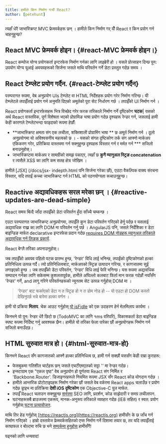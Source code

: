 ```yaml
---
title: हामीले किन निर्माण गऱ्यौं React?
author: [petehunt]
---
```


त्यहाँ धेरै जाभास्क्रिप्ट MVC फ्रेमवर्कहरू छन् । हामीले किन निर्माण गर् यौँ React
र किन प्रयोग गर्न चाहनुहुन्छ?

## React MVC फ्रेमवर्क होइन। {#react-MVC फ्रेमवर्क होइन।}

React कम्पोज योग्य प्रयोगकर्ता इन्टरफेस निर्माण गर्नका लागि लाइब्रेरी हो । यसले प्रोत्साहन दिन्छ पुन: उपयोग योग्य यूआई अवयवहरूको सिर्जना जसले माथि परिवर्तन गर्ने डेटा प्रस्तुत गर्दछ समय ।

## React टेम्प्लेट प्रयोग गर्दैन. {#react-टेम्प्लेट प्रयोग गर्दैन}

परम्परागत रूपमा, वेब अनुप्रयोग UIs टेम्प्लेट वा HTML निर्देशहरू प्रयोग गरेर निर्माण गरिन्छ। यी टेम्प्लेटले तपाईँलाई प्रयोग गर्न अनुमति दिएको अमूर्तको पूरा सेट निर्धारण गर्छ । तपाईँको UI निर्माण गर्न ।

React प्रयोगकर्ता इन्टरफेसहरू भित्र विच्छेद गरेर फरक तरिकाले निर्माण गर्ने दृष्टिकोण **घटक**| यसको अर्थ React वास्तविक, पूर्ण विशेषता भएको प्रोग्रामिङ भाषा प्रयोग गर्दछ
दृश्यहरू रेन्डर गर्न, जसलाई हामी केही कारणले टेम्प्लेटभन्दा फाइदाको रूपमा हेर्छौं:

- **जाभास्क्रिप्ट क्षमता संग एक लचीला, शक्तिशाली प्रोग्रामिंग भाषा ** छ अमूर्त निर्माण गर्न । ठूलो अनुप्रयोगमा यो अविश्वसनीय महत्वको छ । - यसको संगत दृष्टिकोण तर्क संग आफ्नो मार्कअप एकिकरण गरेर, प्रतिक्रिया वास्तवमा गर्न सक्नुहुन्छ दृश्यहरू विस्तार गर्न र मर्मत गर्न *** सजिलो बनाउनुहोस्।
- जाभास्क्रिप्टमा मार्कअप र सामग्रीको समझ पकाएर, त्यहाँ छ **कुनै म्यानुअल स्ट्रिङ concatenation** र त्यसैले XSS का लागि कम सतह क्षेत्र जोखिम ।

हामीले [JSX] (/docs/jsx- indepth.html पनि सिर्जना गरेका छौं), एउटा वैकल्पिक वाक्य संरचना विस्तार, यदि तपाईं कच्चा जाभास्क्रिप्ट गर्न HTML को पठनयोग्यता रूचाउनुहुन्छ।

## Reactive अद्यावधिकहरू सरल मरेका छन् । {#reactive-updates-are-dead-simple}

React समय बित्दै जाँदा तपाईँको डेटा परिवर्तन हुँदा साँच्चै चम्कन्छ ।

एउटा परम्परागत जाभास्क्रिप्ट अनुप्रयोगमा, तपाईँले कुन डेटा परिवर्तन गरिएको हेर्नु पर्दछ र यसलाई अद्यावधिक राख्न का लागि DOM मा परिवर्तन गर्नु पर्छ । AngularJS पनि, जसले निर्देशिका र डेटा बाइन्डिङ मार्फत declarative इन्टरफेस प्रदान गर्दछ [requires DOM नोडहरू म्यानुअल तरिकाले अद्यावधिक गर्न लिङ्क प्रकार्य](https://code.angularjs.org/1.0.8/docs/guide/directive#reasonsbehindthecompilelinkseparation).

React बेग्लै तरिका अपनाउनुहोस्।

जब तपाईँको अवयव पहिलो पटक प्रारम्भ हुन्छ, 'रेन्डर' विधि लाई भनिन्छ, तपाईंको दृष्टिकोणको हल्का प्रतिनिधित्व उत्पन्न गर्दै। त्यो प्रतिनिधित्वबाट, मार्कअपको स्ट्रिङ उत्पादन गरिन्छ, र कागजातमा सुई लगाइएको हुन्छ । जब तपाईँको डेटा परिवर्तन, 'रेन्डर' विधि लाई फेरि भनिन्छ। यस रूपमा अद्यावधिक सम्पादन गर्नका लागि सकेसम्म कुशलतापूर्वक, हामीले अघिल्लो कलबाट फिर्ता मान फरक गर्दछौं नयाँसँग 'रेन्डर' गर्ने, and लागू गरिने परिवर्तनहरूको न्यूनतम सेट उत्पन्न गर्नुहोस् DOM मा ।

> 'रेन्डर' बाट फर्काएको डेटा न त स्ट्रिङ हो न त डोम नोड हो -- यो एउटा हो
> DOM कस्तो देखिनुपर्छ भन्ने बारेमा हल्का वर्णन ।

हामी यो प्रक्रिया **मिलाप**. चेक आउट गर्नुहोस् [यो jsFidle](http://jsfiddle.net/2h6th4ju/) को एक उदाहरण हेर्न मेलमिलाप कार्यमा ।

किनभने यो पुन: रेन्डर धेरै छिटो छ (TodoMVC का लागि १ms वरिपरि), विकासकर्ता डेटा बाइन्डिङ स्पष्ट रूपमा निर्दिष्ट गर्नु आवश्यक छैन। हामीले यो तरिका फेला पारेका छौं अनुप्रयोगहरू निर्माण गर्न सजिलो बनाउँदछ।

## HTML सुरुवात मात्र हो। {#html-सुरुवात-मात्र-हो}

किनभने React सँग कागजातको आफ्नै हल्का प्रतिनिधित्व छ, हामी गर्न सक्छौं यससँग केही राम्रा कुराहरू:

- फेसबुकमा गतिशील चार्टहरू छन् जसले एचटीएमएलको सट्टा '' मा रेन्डर गर्दछ।
- इन्स्टाग्राम एक "एकल पृष्ठ" वेब अनुप्रयोग हो पूर्णतया React संग निर्मित र 'Backbone.Router'. डिजाइनरहरूले नियमित रूपमा JSX सँग React कोड योगदान गर्दछ ।
- हामीले आन्तरिक प्रोटोटाइपहरू निर्माण गरेका छौं जसले वेब वर्करमा React apps चलाउँछ र प्रयोग गर्दछ ड्राइभ मा प्रतिक्रिया **देशी iOS दृष्टिकोण** एक Objective-C पुल मार्फत.
- तपाईँ React चलाउन सक्नुहुन्छ [सर्भरमा](https://github.com/petehunt/react-server-rendering-example)
  SEO लागि, प्रदर्शन, कोड साझेदारी र समग्र लचीलापन.
- घटनाहरूसबै ब्राउजरमा एकरूप, मानक-अनुरूप तरिकाले व्यवहार गर्दछ (IE8 सहित) र स्वत: प्रयोग गर्नुहोस्
  [घटना प्रत्यायोजन](http://davidwalsh.name/event-delegate).

माथि तिर हेड गर्नुहोस् [https://reactjs.org](https://reactjs.org) हामीसँग के छ जाँच गर्न निर्माण गरिएको । हाम्रो दस्तावेज फ्रेमवर्कसहितको एप्स निर्माण गर्ने दिशामा तयार छ, तर यदि तपाईँलाई काष्ठफल र बोल्टमा रुचि छ भने
[सम्पर्कमा हुनुहोस्](/support.html) हामीसँगै!

पढ्नको लागि धन्यवाद!
